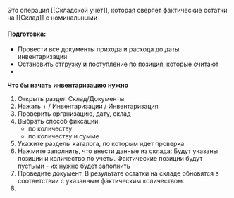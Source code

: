 Это операция [[Складской учет]], которая сверяет фактические остатки на [[Склад]] с номинальными

#### Подготовка:
- Провести все документы прихода и расхода до даты инвентаризации
- Остановить отгрузку и поступление по позиция, которые считают
- 


**Что бы начать инвентаризацию нужно** 
1. Открыть раздел Склад/Документы
2. Нажать + / Инвентаризации / Инвентаризация
3. Проверить организацию, дату, склад
4. Выбрать способ фиксации: 
	- по количеству
	- по количеству и сумме
5. Укажите разделы каталога, по которым идет проверка
6. Нажмите заполнить, что внести данные из склада: Будут указаны позиции и количество по учеты. Фактические позиции будут пустыми - их нужно будет заполнить 
7. Проведите документ. В результате остатки на складе обновятся в соответствии с указанным фактическим количеством. 
8. 